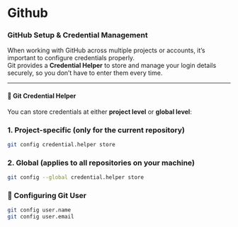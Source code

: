 # Github

### GitHub Setup & Credential Management

When working with GitHub across multiple projects or accounts, it’s important to configure credentials properly.  
Git provides a **Credential Helper** to store and manage your login details securely, so you don’t have to enter them every time.

---

#### 🔑 Git Credential Helper

You can store credentials at either **project level** or **global level**:

### 1. Project-specific (only for the current repository)
```bash
git config credential.helper store
```

### 2. Global (applies to all repositories on your machine)
```bash
git config --global credential.helper store
```

### 👤 Configuring Git User
```bash
git config user.name
git config user.email
```
